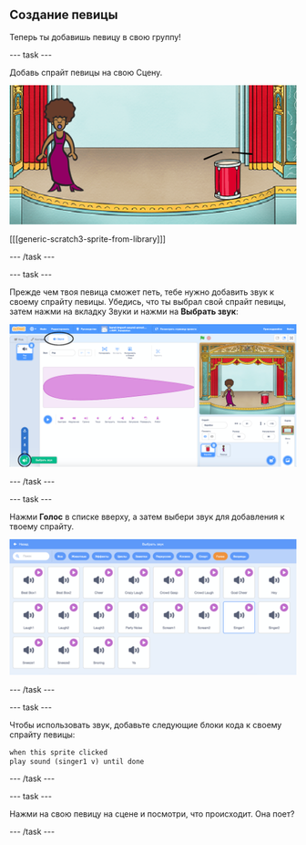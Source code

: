 ## Создание певицы

Теперь ты добавишь певицу в свою группу!

\--- task \---

Добавь спрайт певицы на свою Сцену.

![снимок экрана](images/band-singer-mic.png)

[[[generic-scratch3-sprite-from-library]]]

\--- /task \---

\--- task \---

Прежде чем твоя певица сможет петь, тебе нужно добавить звук к своему спрайту певицы. Убедись, что ты выбрал свой спрайт певицы, затем нажми на вкладку Звуки и нажми на **Выбрать звук**:

![снимок экрана](images/band-import-sound-annotated.png)

\--- /task \---

\--- task \---

Нажми **Голос** в списке вверху, а затем выбери звук для добавления к твоему спрайту.

![снимок экрана](images/band-choose-sound.png)

\--- /task \---

\--- task \---

Чтобы использовать звук, добавьте следующие блоки кода к своему спрайту певицы:

```blocks3
when this sprite clicked
play sound (singer1 v) until done
```

\--- /task \---

\--- task \---

Нажми на свою певицу на сцене и посмотри, что происходит. Она поет?

\--- /task \---